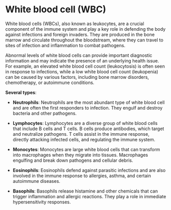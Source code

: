 [//]: # (source: ?)
[//]: # (abbr: WBC)
[//]: # (aka: leukocyte)
[//]: # (tags: component blood)
[//]: # (cf: red blood cell)

# White blood cell (WBC)

White blood cells (WBCs), also known as leukocytes, are a crucial component of the immune system and play a key role in defending the body against infections and foreign invaders. They are produced in the bone marrow and circulate throughout the bloodstream, where they can travel to sites of infection and inflammation to combat pathogens.

Abnormal levels of white blood cells can provide important diagnostic information and may indicate the presence of an underlying health issue. For example, an elevated white blood cell count (leukocytosis) is often seen in response to infections, while a low white blood cell count (leukopenia) can be caused by various factors, including bone marrow disorders, chemotherapy, or autoimmune conditions.

**Several types**:

* **Neutrophils**: Neutrophils are the most abundant type of white blood cell and are often the first responders to infection. They engulf and destroy bacteria and other pathogens.

* **Lymphocytes**: Lymphocytes are a diverse group of white blood cells that include B cells and T cells. B cells produce antibodies, which target and neutralize pathogens. T cells assist in the immune response, directly attacking infected cells, and regulating the immune system.

* **Monocytes**: Monocytes are large white blood cells that can transform into macrophages when they migrate into tissues. Macrophages engulfing and break down pathogens and cellular debris.

* **Eosinophils**: Eosinophils defend against parasitic infections and are also involved in the immune response to allergies, asthma, and certain autoimmune diseases.

* **Basophils**: Basophils release histamine and other chemicals that can trigger inflammation and allergic reactions. They play a role in immediate hypersensitivity responses.
